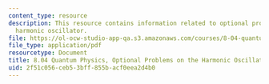 ```yaml
---
content_type: resource
description: This resource contains information related to optional problems on the
  harmonic oscillator.
file: https://ol-ocw-studio-app-qa.s3.amazonaws.com/courses/8-04-quantum-physics-i-spring-2013/2f51c056ceb53bff855bacf0eea2d4b0_MIT8_04S13_OptProbHarmOsci.pdf
file_type: application/pdf
resourcetype: Document
title: 8.04 Quantum Physics, Optional Problems on the Harmonic Oscillator
uid: 2f51c056-ceb5-3bff-855b-acf0eea2d4b0
---
```


